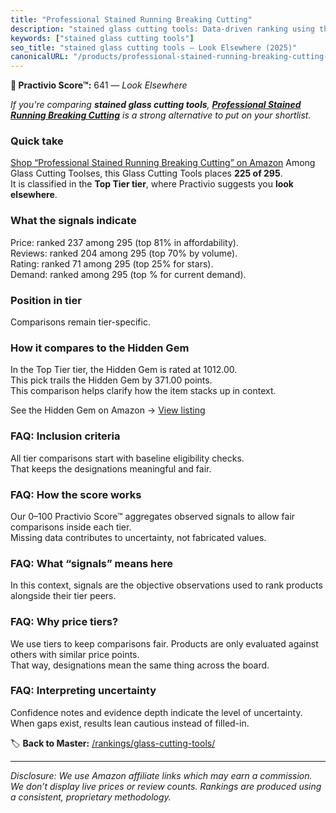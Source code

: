 ```yaml
---
title: "Professional Stained Running Breaking Cutting"
description: "stained glass cutting tools: Data-driven ranking using the Practivio Score™. Positioned by quality, value, demand, findability, momentum."
keywords: ["stained glass cutting tools"]
seo_title: "stained glass cutting tools — Look Elsewhere (2025)"
canonicalURL: "/products/professional-stained-running-breaking-cutting-B07XH1J8TR/"
---
```


**🚫 Practivio Score™:** 641 — _Look Elsewhere_


*If you're comparing **stained glass cutting tools**, **[Professional Stained Running Breaking Cutting](https://www.amazon.com/dp/B07XH1J8TR?tag=practivio-20)** is a strong alternative to put on your shortlist.*
### Quick take
[Shop “Professional Stained Running Breaking Cutting” on Amazon](https://www.amazon.com/dp/B07XH1J8TR?tag=practivio-20)
Among Glass Cutting Toolses, this Glass Cutting Tools places **225 of 295**.  
It is classified in the **Top Tier tier**, where Practivio suggests you **look elsewhere**.

### What the signals indicate
Price: ranked 237 among 295 (top 81% in affordability).  
Reviews: ranked 204 among 295 (top 70% by volume).  
Rating: ranked 71 among 295 (top 25% for stars).  
Demand: ranked  among 295 (top % for current demand).

### Position in tier
Comparisons remain tier-specific.

### How it compares to the Hidden Gem
In the Top Tier tier, the Hidden Gem is rated at 1012.00.  
This pick trails the Hidden Gem by 371.00 points.  
This comparison helps clarify how the item stacks up in context.  

See the Hidden Gem on Amazon → [View listing](https://www.amazon.com/dp/B077Y86FKJ?tag=practivio-20)

### FAQ: Inclusion criteria
All tier comparisons start with baseline eligibility checks.  
That keeps the designations meaningful and fair.

### FAQ: How the score works
Our 0–100 Practivio Score™ aggregates observed signals to allow fair comparisons inside each tier.  
Missing data contributes to uncertainty, not fabricated values.

### FAQ: What “signals” means here
In this context, signals are the objective observations used to rank products alongside their tier peers.

### FAQ: Why price tiers?
We use tiers to keep comparisons fair. Products are only evaluated against others with similar price points.  
That way, designations mean the same thing across the board.

### FAQ: Interpreting uncertainty
Confidence notes and evidence depth indicate the level of uncertainty.  
When gaps exist, results lean cautious instead of filled-in.


🏷️ **Back to Master:** [/rankings/glass-cutting-tools/](/rankings/glass-cutting-tools/)

---
_Disclosure: We use Amazon affiliate links which may earn a commission. We don’t display live prices or review counts. Rankings are produced using a consistent, proprietary methodology._
